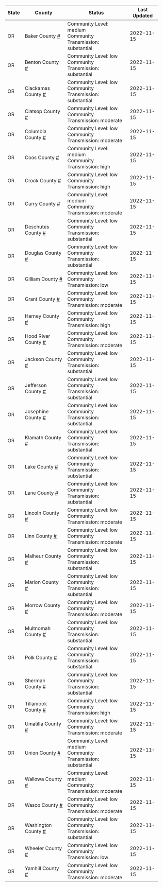 State | County | Status | Last Updated
--- | --- | --- | --- 
OR | Baker County <a href="#baker_county">#</a> | <a name="baker_county"></a>Community Level: medium<br/>Community Transmission: substantial | 2022-11-15
OR | Benton County <a href="#benton_county">#</a> | <a name="benton_county"></a>Community Level: low<br/>Community Transmission: substantial | 2022-11-15
OR | Clackamas County <a href="#clackamas_county">#</a> | <a name="clackamas_county"></a>Community Level: low<br/>Community Transmission: substantial | 2022-11-15
OR | Clatsop County <a href="#clatsop_county">#</a> | <a name="clatsop_county"></a>Community Level: low<br/>Community Transmission: moderate | 2022-11-15
OR | Columbia County <a href="#columbia_county">#</a> | <a name="columbia_county"></a>Community Level: low<br/>Community Transmission: moderate | 2022-11-15
OR | Coos County <a href="#coos_county">#</a> | <a name="coos_county"></a>Community Level: medium<br/>Community Transmission: high | 2022-11-15
OR | Crook County <a href="#crook_county">#</a> | <a name="crook_county"></a>Community Level: low<br/>Community Transmission: high | 2022-11-15
OR | Curry County <a href="#curry_county">#</a> | <a name="curry_county"></a>Community Level: medium<br/>Community Transmission: moderate | 2022-11-15
OR | Deschutes County <a href="#deschutes_county">#</a> | <a name="deschutes_county"></a>Community Level: low<br/>Community Transmission: substantial | 2022-11-15
OR | Douglas County <a href="#douglas_county">#</a> | <a name="douglas_county"></a>Community Level: low<br/>Community Transmission: substantial | 2022-11-15
OR | Gilliam County <a href="#gilliam_county">#</a> | <a name="gilliam_county"></a>Community Level: low<br/>Community Transmission: low | 2022-11-15
OR | Grant County <a href="#grant_county">#</a> | <a name="grant_county"></a>Community Level: low<br/>Community Transmission: moderate | 2022-11-15
OR | Harney County <a href="#harney_county">#</a> | <a name="harney_county"></a>Community Level: low<br/>Community Transmission: high | 2022-11-15
OR | Hood River County <a href="#hood_river_county">#</a> | <a name="hood_river_county"></a>Community Level: low<br/>Community Transmission: moderate | 2022-11-15
OR | Jackson County <a href="#jackson_county">#</a> | <a name="jackson_county"></a>Community Level: low<br/>Community Transmission: substantial | 2022-11-15
OR | Jefferson County <a href="#jefferson_county">#</a> | <a name="jefferson_county"></a>Community Level: low<br/>Community Transmission: substantial | 2022-11-15
OR | Josephine County <a href="#josephine_county">#</a> | <a name="josephine_county"></a>Community Level: low<br/>Community Transmission: substantial | 2022-11-15
OR | Klamath County <a href="#klamath_county">#</a> | <a name="klamath_county"></a>Community Level: low<br/>Community Transmission: substantial | 2022-11-15
OR | Lake County <a href="#lake_county">#</a> | <a name="lake_county"></a>Community Level: low<br/>Community Transmission: substantial | 2022-11-15
OR | Lane County <a href="#lane_county">#</a> | <a name="lane_county"></a>Community Level: low<br/>Community Transmission: substantial | 2022-11-15
OR | Lincoln County <a href="#lincoln_county">#</a> | <a name="lincoln_county"></a>Community Level: low<br/>Community Transmission: moderate | 2022-11-15
OR | Linn County <a href="#linn_county">#</a> | <a name="linn_county"></a>Community Level: low<br/>Community Transmission: moderate | 2022-11-15
OR | Malheur County <a href="#malheur_county">#</a> | <a name="malheur_county"></a>Community Level: low<br/>Community Transmission: substantial | 2022-11-15
OR | Marion County <a href="#marion_county">#</a> | <a name="marion_county"></a>Community Level: low<br/>Community Transmission: substantial | 2022-11-15
OR | Morrow County <a href="#morrow_county">#</a> | <a name="morrow_county"></a>Community Level: low<br/>Community Transmission: moderate | 2022-11-15
OR | Multnomah County <a href="#multnomah_county">#</a> | <a name="multnomah_county"></a>Community Level: low<br/>Community Transmission: substantial | 2022-11-15
OR | Polk County <a href="#polk_county">#</a> | <a name="polk_county"></a>Community Level: low<br/>Community Transmission: substantial | 2022-11-15
OR | Sherman County <a href="#sherman_county">#</a> | <a name="sherman_county"></a>Community Level: low<br/>Community Transmission: substantial | 2022-11-15
OR | Tillamook County <a href="#tillamook_county">#</a> | <a name="tillamook_county"></a>Community Level: low<br/>Community Transmission: high | 2022-11-15
OR | Umatilla County <a href="#umatilla_county">#</a> | <a name="umatilla_county"></a>Community Level: low<br/>Community Transmission: moderate | 2022-11-15
OR | Union County <a href="#union_county">#</a> | <a name="union_county"></a>Community Level: medium<br/>Community Transmission: substantial | 2022-11-15
OR | Wallowa County <a href="#wallowa_county">#</a> | <a name="wallowa_county"></a>Community Level: medium<br/>Community Transmission: moderate | 2022-11-15
OR | Wasco County <a href="#wasco_county">#</a> | <a name="wasco_county"></a>Community Level: low<br/>Community Transmission: moderate | 2022-11-15
OR | Washington County <a href="#washington_county">#</a> | <a name="washington_county"></a>Community Level: low<br/>Community Transmission: substantial | 2022-11-15
OR | Wheeler County <a href="#wheeler_county">#</a> | <a name="wheeler_county"></a>Community Level: low<br/>Community Transmission: low | 2022-11-15
OR | Yamhill County <a href="#yamhill_county">#</a> | <a name="yamhill_county"></a>Community Level: low<br/>Community Transmission: moderate | 2022-11-15
